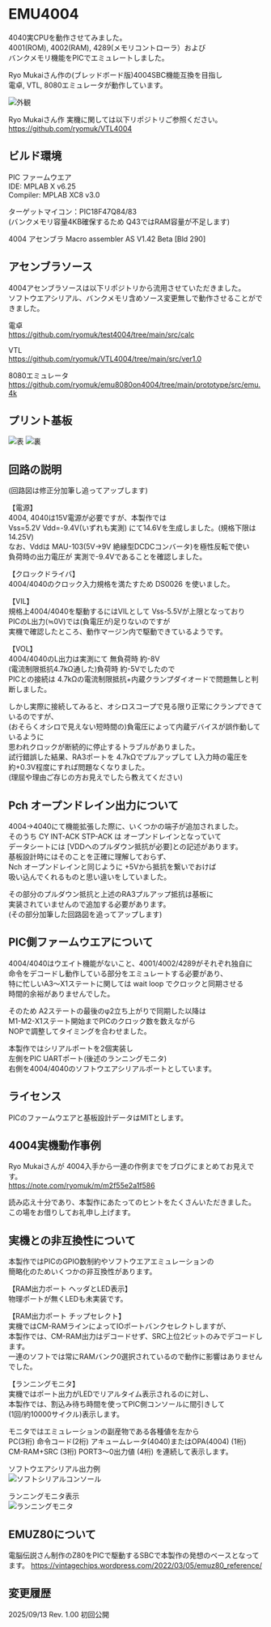 # EMU4004

4040実CPUを動作させてみました。  
4001(ROM), 4002(RAM), 4289(メモリコントローラ）および  
バンクメモリ機能をPICでエミュレートしました。  

Ryo Mukaiさん作の(ブレッドボード版)4004SBC機能互換を目指し  
電卓, VTL, 8080エミュレータが動作しています。  

![外観](https://github.com/Gazelle8087/EMU4004/blob/main/pics/EMU4004_ASSY.jpg)

Ryo Mukaiさん作 実機に関しては以下リポジトリご参照ください。  
https://github.com/ryomuk/VTL4004

## ビルド環境
PIC ファームウエア  
IDE: MPLAB X v6.25  
Compiler: MPLAB XC8 v3.0  

ターゲットマイコン：PIC18F47Q84/83  
(バンクメモリ容量4KB確保するため Q43ではRAM容量が不足します)

4004 アセンブラ
Macro assembler  AS V1.42 Beta [Bld 290]  

## アセンブラソース

4004アセンブラソースは以下リポジトリから流用させていただきました。  
ソフトウエアシリアル、バンクメモリ含めソース変更無しで動作させることができました。  

電卓  
https://github.com/ryomuk/test4004/tree/main/src/calc

VTL  
https://github.com/ryomuk/VTL4004/tree/main/src/ver1.0

8080エミュレータ  
https://github.com/ryomuk/emu8080on4004/tree/main/prototype/src/emu.4k


## プリント基板

![表](https://github.com/Gazelle8087/EMU4004/blob/main/pics/EMU4004_PCB_F.jpg)
![裏](https://github.com/Gazelle8087/EMU4004/blob/main/pics/EMU4004_PCB_B.jpg)

## 回路の説明

(回路図は修正分加筆し追ってアップします)  

【電源】  
4004, 4040は15V電源が必要ですが、本製作では  
Vss=5.2V Vdd=-9.4V(いずれも実測) にて14.6Vを生成しました。(規格下限は14.25V)  
なお、Vddは MAU-103(5V→9V 絶縁型DCDCコンバータ)を極性反転で使い  
負荷時の出力電圧が 実測で-9.4Vであることを確認しました。  

【クロックドライバ】  
4004/4040のクロック入力規格を満たすため DS0026 を使いました。  

【VIL】  
規格上4004/4040を駆動するにはVILとして Vss-5.5Vが上限となっており  
PICのL出力(≒0V)では(負電圧が)足りないのですが  
実機で確認したところ、動作マージン内で駆動できているようです。  

【VOL】  
4004/4040のL出力は実測にて 無負荷時 約-8V  
(電流制限抵抗4.7kΩ通した)負荷時 約-5Vでしたので  
PICとの接続は 4.7kΩの電流制限抵抗+内蔵クランプダイオードで問題無しと判断しました。  

しかし実際に接続してみると、オシロスコープで見る限り正常にクランプできているのですが、  
(おそらくオシロで見えない短時間の)負電圧によって内蔵デバイスが誤作動しているように  
思われクロックが断続的に停止するトラブルがありました。  
試行錯誤した結果、RA3ポートを 4.7kΩでプルアップして L入力時の電圧を  
約+0.3V程度にすれば問題なくなりました。  
(理屈や理由ご存じの方お見えでしたら教えてください)  

## Pch オープンドレイン出力について

4004→4040にて機能拡張した際に、いくつかの端子が追加されました。  
そのうち CY INT-ACK STP-ACK は オープンドレインとなっていて  
データシートには [VDDへのプルダウン抵抗が必要]との記述があります。  
基板設計時にはそのことを正確に理解しておらず、  
Nch オープンドレインと同じように +5Vから抵抗を繋いでおけば  
吸い込んでくれるものと思い違いをしていました。  

その部分のプルダウン抵抗と上述のRA3プルアップ抵抗は基板に  
実装されていませんので追加する必要があります。  
(その部分加筆した回路図を追ってアップします)

## PIC側ファームウエアについて

4004/4040はウエイト機能がないこと、4001/4002/4289がそれぞれ独自に  
命令をデコードし動作している部分をエミュレートする必要があり、  
特に忙しいA3～X1ステートに関しては wait loop でクロックと同期させる  
時間的余裕がありませんでした。  

そのため A2ステートの最後のφ2立ち上がりで同期した以降は  
M1-M2-X1ステート開始までPICのクロック数を数えながら  
NOPで調整してタイミングを合わせました。  

本製作ではシリアルポートを2個実装し  
左側をPIC UARTポート(後述のランニングモニタ)  
右側を4004/4040のソフトウエアシリアルポートとしています。  

## ライセンス

PICのファームウエアと基板設計データはMITとします。

## 4004実機動作事例

Ryo Mukaiさんが 4004入手から一連の作例までをブログにまとめてお見えです。  
https://note.com/ryomuk/m/m2f55e2a1f586  

読み応え十分であり、本製作にあたってのヒントをたくさんいただきました。  
この場をお借りしてお礼申し上げます。  

## 実機との非互換性について  

本製作ではPICのGPIO数制約やソフトウエアエミュレーションの  
簡略化のためいくつかの非互換性があります。

【RAM出力ポート ヘッダとLED表示】  
物理ポートが無くLEDも未実装です。  

【RAM出力ポート チップセレクト】  
実機ではCM-RAMラインによってIOポートバンクセレクトしますが、  
本製作では、CM-RAM出力はデコードせず、SRC上位2ビットのみでデコードします。  
一連のソフトでは常にRAMバンク0選択されているので動作に影響はありませんでした。  

【ランニングモニタ】  
実機ではポート出力がLEDでリアルタイム表示されるのに対し、  
本製作では、割込み待ち時間を使ってPIC側コンソールに間引きして  
(1回/約10000サイクル)表示します。  

モニタではエミュレーションの副産物である各種値を左から  
PC(3桁) 命令コード(2桁) アキュームレータ(4040)またはOPA(4004) (1桁)  
CM-RAM+SRC (3桁) PORT3～0出力値 (4桁) を連続して表示します。  

ソフトウエアシリアル出力例  
![ソフトシリアルコンソール](https://github.com/Gazelle8087/EMU4004/blob/main/pics/EMU4004_mandel.jpg)

ランニングモニタ表示  
![ランニングモニタ](https://github.com/Gazelle8087/EMU4004/blob/main/pics/EMU4004_running_monitor.jpg)


## EMUZ80について

電脳伝説さん制作のZ80をPICで駆動するSBCで本製作の発想のベースとなってます。
https://vintagechips.wordpress.com/2022/03/05/emuz80_reference/

## 変更履歴
2025/09/13 Rev. 1.00 初回公開  


